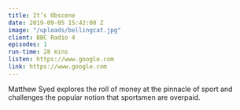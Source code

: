 ```yaml
---
title: It’s Obscene
date: 2019-09-05 15:42:00 Z
image: "/uploads/bellingcat.jpg"
client: BBC Radio 4
episodes: 1
run-time: 28 mins
listen: https://www.google.com
link: https://www.google.com
---
```


Matthew Syed explores the roll of money at the pinnacle of sport and challenges the popular notion that sportsmen are overpaid.